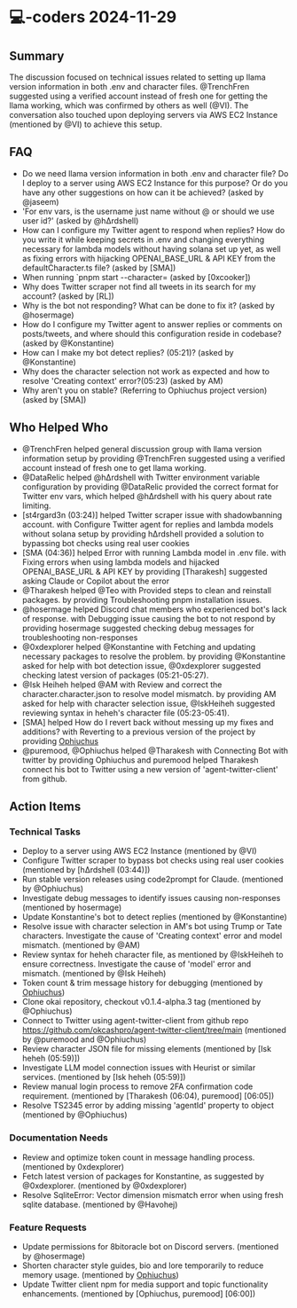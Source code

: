 # 💻-coders 2024-11-29

## Summary
The discussion focused on technical issues related to setting up llama version information in both .env and character files. @TrenchFren suggested using a verified account instead of fresh one for getting the llama working, which was confirmed by others as well (@VI). The conversation also touched upon deploying servers via AWS EC2 Instance (mentioned by @VI) to achieve this setup.

## FAQ
- Do we need llama version information in both .env and character file? Do I deploy to a server using AWS EC2 Instance for this purpose? Or do you have any other suggestions on how can it be achieved? (asked by @jaseem)
- 'For env vars, is the username just name without @ or should we use user id?' (asked by @hΔrdshell)
- How can I configure my Twitter agent to respond when replies? How do you write it while keeping secrets in .env and changing everything necessary for lambda models without having solana set up yet, as well as fixing errors with hijacking OPENAI_BASE_URL & API KEY from the defaultCharacter.ts file? (asked by [SMA])
- When running `pnpm start --character= (asked by [0xcooker])
- Why does Twitter scraper not find all tweets in its search for my account? (asked by [RL])
- Why is the bot not responding? What can be done to fix it? (asked by @hosermage)
- How do I configure my Twitter agent to answer replies or comments on posts/tweets, and where should this configuration reside in codebase? (asked by @Konstantine)
- How can I make my bot detect replies? (05:21)? (asked by @Konstantine)
- Why does the character selection not work as expected and how to resolve 'Creating context' error?(05:23) (asked by AM)
- Why aren't you on stable? (Referring to Ophiuchus project version) (asked by [SMA])

## Who Helped Who
- @TrenchFren helped general discussion group with llama version information setup by providing @TrenchFren suggested using a verified account instead of fresh one to get llama working.
- @DataRelic helped @hΔrdshell with Twitter environment variable configuration by providing @DataRelic provided the correct format for Twitter env vars, which helped @hΔrdshell with his query about rate limiting.
- [st4rgard3n (03:24)] helped Twitter scraper issue with shadowbanning account. with Configure Twitter agent for replies and lambda models without solana setup by providing hΔrdshell provided a solution to bypassing bot checks using real user cookies
- [SMA (04:36)] helped Error with running Lambda model in .env file. with Fixing errors when using lambda models and hijacked OPENAI_BASE_URL & API KEY by providing [Tharakesh] suggested asking Claude or Copilot about the error
- @Tharakesh helped @Teo with Provided steps to clean and reinstall packages. by providing Troubleshooting pnpm installation issues.
- @hosermage helped Discord chat members who experienced bot's lack of response. with Debugging issue causing the bot to not respond by providing hosermage suggested checking debug messages for troubleshooting non-responses
- @0xdexplorer helped @Konstantine with Fetching and updating necessary packages to resolve the problem. by providing @Konstantine asked for help with bot detection issue, @0xdexplorer suggested checking latest version of packages (05:21-05:27).
- @Isk Heiheh helped @AM with Review and correct the character.character.json to resolve model mismatch. by providing AM asked for help with character selection issue, @IskHeiheh suggested reviewing syntax in heheh's character file (05:23-05:41).
- [SMA] helped How do I revert back without messing up my fixes and additions? with Reverting to a previous version of the project by providing [Ophiuchus](05:38)
- @puremood, @Ophiuchus helped @Tharakesh with Connecting Bot with twitter by providing Ophiuchus and puremood helped Tharakesh connect his bot to Twitter using a new version of 'agent-twitter-client' from github.

## Action Items

### Technical Tasks
- Deploy to a server using AWS EC2 Instance (mentioned by @VI)
- Configure Twitter scraper to bypass bot checks using real user cookies (mentioned by [hΔrdshell (03:44)])
- Run stable version releases using code2prompt for Claude. (mentioned by @Ophiuchus)
- Investigate debug messages to identify issues causing non-responses (mentioned by hosermage)
- Update Konstantine's bot to detect replies (mentioned by @Konstantine)
- Resolve issue with character selection in AM's bot using Trump or Tate characters. Investigate the cause of 'Creating context' error and model mismatch. (mentioned by @AM)
- Review syntax for heheh character file, as mentioned by @IskHeiheh to ensure correctness. Investigate the cause of 'model' error and mismatch. (mentioned by @Isk Heiheh)
- Token count & trim message history for debugging (mentioned by [Ophiuchus](05:35))
- Clone okai repository, checkout v0.1.4-alpha.3 tag (mentioned by @Ophiuchus)
- Connect to Twitter using agent-twitter-client from github repo https://github.com/okcashpro/agent-twitter-client/tree/main (mentioned by @puremood and @Ophiuchus)
- Review character JSON file for missing elements (mentioned by [Isk heheh (05:59)])
- Investigate LLM model connection issues with Heurist or similar services. (mentioned by [Isk heheh (05:59)])
- Review manual login process to remove 2FA confirmation code requirement. (mentioned by [Tharakesh (06:04), puremood] [06:05])
- Resolve TS2345 error by adding missing 'agentId' property to object (mentioned by @Ophiuchus)

### Documentation Needs
- Review and optimize token count in message handling process. (mentioned by 0xdexplorer)
- Fetch latest version of packages for Konstantine, as suggested by @0xdexplorer. (mentioned by @0xdexplorer)
- Resolve SqliteError: Vector dimension mismatch error when using fresh sqlite database. (mentioned by @Havohej)

### Feature Requests
- Update permissions for 8bitoracle bot on Discord servers. (mentioned by @hosermage)
- Shorten character style guides, bio and lore temporarily to reduce memory usage. (mentioned by [Ophiuchus](05:35))
- Update Twitter client npm for media support and topic functionality enhancements. (mentioned by [Ophiuchus, puremood] [06:00])
